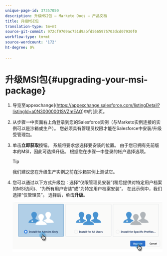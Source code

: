 ```yaml
---
unique-page-id: 37357050
description: 升级MSI包 — Marketo Docs — 产品文档
title: 升级MSI包
translation-type: tm+mt
source-git-commit: 972cf9769ac751d9abfd5665975703dcd07930f0
workflow-type: tm+mt
source-wordcount: '172'
ht-degree: 0%

---
```



# 升级MSI包{#upgrading-your-msi-package}

1. 导览至appexchange](https://appexchange.salesforce.com/listingDetail?listingId=a0N30000001SVZmEAO)中的[此页。

1. 从步骤一中页面右上角登录到您的Salesforce实例（与Marketo实例连接的实例可以是沙箱或生产）。 您必须具有管理员权限才能在Salesforce中安装/升级受管理包。

1. 单击&#x200B;**立即获取**&#x200B;按钮。 系统将要求您选择要安装的位置。 由于您已拥有先前版本的MSI，因此可选择升级。 根据您在步骤一中登录的帐户选择选项。

   >[!TIP]
   >
   >我们建议您在升级生产实例之前在沙箱实例上测试它。

1. 您可以通过以下方式升级包：选择“仅限管理员安装”(稍后提供对特定用户档案的MSI访问)、“为所有用户安装”或“为特定用户档案安装”。 在此示例中，我们选择“仅管理员”。 选择后，单击&#x200B;**升级**。

   ![](assets/four.png)
